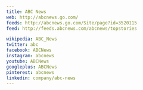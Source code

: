 ```yaml
---
title: ABC News
web: http://abcnews.go.com/
feeds: http://abcnews.go.com/Site/page?id=3520115
feed: http://feeds.abcnews.com/abcnews/topstories

wikipedia: ABC_News
twitter: abc
facebook: ABCNews
instagram: abcnews
youtube: ABCNews
googleplus: ABCNews
pinterest: abcnews
linkedin: company/abc-news
---
```

